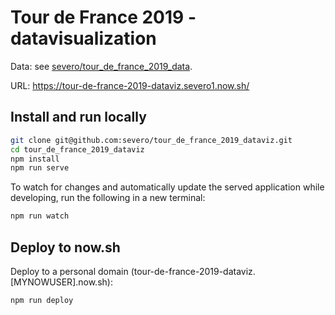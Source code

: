 # Tour de France 2019 - datavisualization

Data: see
[severo/tour_de_france_2019_data](https://github.com/severo/tour_de_france_2019_data).

URL: https://tour-de-france-2019-dataviz.severo1.now.sh/

## Install and run locally

```bash
git clone git@github.com:severo/tour_de_france_2019_dataviz.git
cd tour_de_france_2019_dataviz
npm install
npm run serve
```

To watch for changes and automatically update the served application while
developing, run the following in a new terminal:

```bash
npm run watch
```

## Deploy to now.sh

Deploy to a personal domain (tour-de-france-2019-dataviz.[MYNOWUSER].now.sh):

```bash
npm run deploy
```
